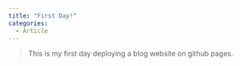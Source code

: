 ```yaml
---
title: "First Day!"
categories:
  - Article
---
```


> This is my first day deploying a blog website on github pages.


